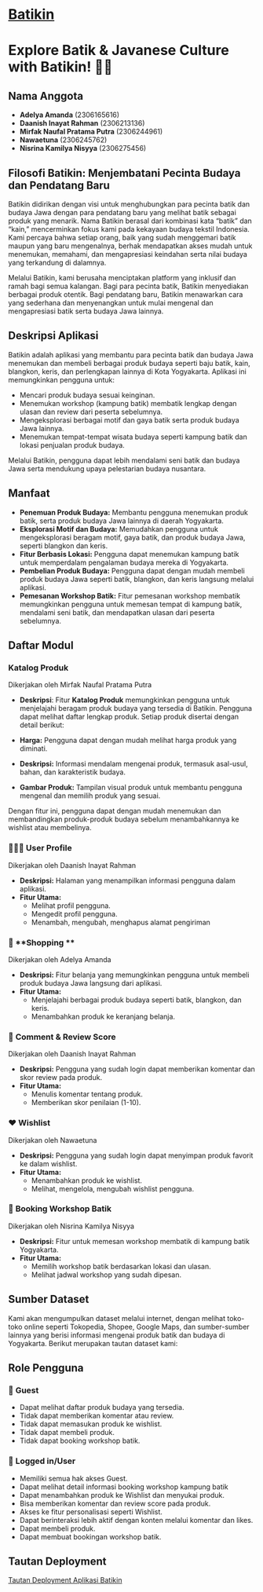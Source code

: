 # [Batikin]() <!-- Ganti dengan URL deployment aplikasi Anda -->

# Explore Batik & Javanese Culture with Batikin! 👘🕌

## Nama Anggota

- **Adelya Amanda** (2306165616)
- **Daanish Inayat Rahman** (2306213136)
- **Mirfak Naufal Pratama Putra** (2306244961)
- **Nawaetuna** (2306245762)
- **Nisrina Kamilya Nisyya** (2306275456)

## Filosofi Batikin: Menjembatani Pecinta Budaya dan Pendatang Baru

Batikin didirikan dengan visi untuk menghubungkan para pecinta batik dan budaya Jawa dengan para pendatang baru yang melihat batik sebagai produk yang menarik. Nama Batikin berasal dari kombinasi kata “batik” dan “kain,” mencerminkan fokus kami pada kekayaan budaya tekstil Indonesia. Kami percaya bahwa setiap orang, baik yang sudah menggemari batik maupun yang baru mengenalnya, berhak mendapatkan akses mudah untuk menemukan, memahami, dan mengapresiasi keindahan serta nilai budaya yang terkandung di dalamnya.

Melalui Batikin, kami berusaha menciptakan platform yang inklusif dan ramah bagi semua kalangan. Bagi para pecinta batik, Batikin menyediakan berbagai produk otentik. Bagi pendatang baru, Batikin menawarkan cara yang sederhana dan menyenangkan untuk mulai mengenal dan mengapresiasi batik serta budaya Jawa lainnya.

## Deskripsi Aplikasi

Batikin adalah aplikasi yang membantu para pecinta batik dan budaya Jawa menemukan dan membeli berbagai produk budaya seperti baju batik, kain, blangkon, keris, dan perlengkapan lainnya di Kota Yogyakarta. Aplikasi ini memungkinkan pengguna untuk:

- Mencari produk budaya sesuai keinginan.
- Menemukan workshop (kampung batik) membatik lengkap dengan ulasan dan review dari peserta sebelumnya.
- Mengeksplorasi berbagai motif dan gaya batik serta produk budaya Jawa lainnya.
- Menemukan tempat-tempat wisata budaya seperti kampung batik dan lokasi penjualan produk budaya.

Melalui Batikin, pengguna dapat lebih mendalami seni batik dan budaya Jawa serta mendukung upaya pelestarian budaya nusantara.

## Manfaat

- **Penemuan Produk Budaya:** Membantu pengguna menemukan produk batik, serta produk budaya Jawa lainnya di daerah Yogyakarta.
- **Eksplorasi Motif dan Budaya:** Memudahkan pengguna untuk mengeksplorasi beragam motif, gaya batik, dan produk budaya Jawa, seperti blangkon dan keris.
- **Fitur Berbasis Lokasi:** Pengguna dapat menemukan kampung batik untuk memperdalam pengalaman budaya mereka di Yogyakarta.
- **Pembelian Produk Budaya:** Pengguna dapat dengan mudah membeli produk budaya Jawa seperti batik, blangkon, dan keris langsung melalui aplikasi.
- **Pemesanan Workshop Batik:** Fitur pemesanan workshop membatik memungkinkan pengguna untuk memesan tempat di kampung batik, mendalami seni batik, dan mendapatkan ulasan dari peserta sebelumnya.

## Daftar Modul

### **Katalog Produk**
Dikerjakan oleh Mirfak Naufal Pratama Putra
- **Deskripsi**: Fitur **Katalog Produk** memungkinkan pengguna untuk menjelajahi beragam produk budaya yang tersedia di Batikin. Pengguna dapat melihat daftar lengkap produk. Setiap produk disertai dengan detail berikut:

- **Harga:** Pengguna dapat dengan mudah melihat harga produk yang diminati.
- **Deskripsi:** Informasi mendalam mengenai produk, termasuk asal-usul, bahan, dan karakteristik budaya.
- **Gambar Produk:** Tampilan visual produk untuk membantu pengguna mengenal dan memilih produk yang sesuai.

Dengan fitur ini, pengguna dapat dengan mudah menemukan dan membandingkan produk-produk budaya sebelum menambahkannya ke wishlist atau membelinya.

### 👨🏻‍💻 **User Profile**
Dikerjakan oleh Daanish Inayat Rahman
- **Deskripsi:** Halaman yang menampilkan informasi pengguna dalam aplikasi.
- **Fitur Utama:** 
  - Melihat profil pengguna.
  - Mengedit profil pengguna.
  - Menambah, mengubah, menghapus alamat pengiriman

### 🛒 **Shopping **
Dikerjakan oleh Adelya Amanda
- **Deskripsi:** Fitur belanja yang memungkinkan pengguna untuk membeli produk budaya Jawa langsung dari aplikasi.
- **Fitur Utama:**
  - Menjelajahi berbagai produk budaya seperti batik, blangkon, dan keris.
  - Menambahkan produk ke keranjang belanja.
    
### 💬 **Comment & Review Score**
Dikerjakan oleh Daanish Inayat Rahman
- **Deskripsi:** Pengguna yang sudah login dapat memberikan komentar dan skor review pada produk.
- **Fitur Utama:**
  - Menulis komentar tentang produk.
  - Memberikan skor penilaian (1-10).

### ❤️ **Wishlist**
Dikerjakan oleh Nawaetuna
- **Deskripsi:** Pengguna yang sudah login dapat menyimpan produk favorit ke dalam wishlist.
- **Fitur Utama:**
  - Menambahkan produk ke wishlist.
  - Melihat, mengelola, mengubah wishlist pengguna.
    
### 🧥 **Booking Workshop Batik**
Dikerjakan oleh Nisrina Kamilya Nisyya
- **Deskripsi:** Fitur untuk memesan workshop membatik di kampung batik Yogyakarta.
- **Fitur Utama:**
  - Memilih workshop batik berdasarkan lokasi dan ulasan.
  - Melihat jadwal workshop yang sudah dipesan.

## Sumber Dataset
Kami akan mengumpulkan dataset melalui internet, dengan melihat toko-toko online seperti Tokopedia, Shopee, Google Maps, dan sumber-sumber lainnya yang berisi informasi mengenai produk batik dan budaya di Yogyakarta.
Berikut merupakan tautan dataset kami: 


## Role Pengguna

### 👤 **Guest**
- Dapat melihat daftar produk budaya yang tersedia.
- Tidak dapat memberikan komentar atau review.
- Tidak dapat memasukan produk ke wishlist.
- Tidak dapat membeli produk.
- Tidak dapat booking workshop batik.

### 🔑 **Logged in/User**
- Memiliki semua hak akses Guest.
- Dapat melihat detail informasi booking workshop kampung batik
- Dapat menambahkan produk ke Wishlist dan menyukai produk.
- Bisa memberikan komentar dan review score pada produk.
- Akses ke fitur personalisasi seperti Wishlist.
- Dapat berinteraksi lebih aktif dengan konten melalui komentar dan likes.
- Dapat membeli produk.
- Dapat membuat bookingan workshop batik.

## Tautan Deployment

[Tautan Deployment Aplikasi Batikin](#) <!-- Ganti dengan URL deployment aplikasi Anda -->
